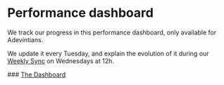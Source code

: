 # Performance dashboard

We track our progress in this performance dashboard, only available for Adevintians.

We update it every Tuesday, and explain the evolution of it during our [Weekly Sync](Weekly-streamings.md) on Wednesdays at 12h.

### [The Dashboard](https://pages.github.mpi-internal.com/scmspain/design-systems/)


